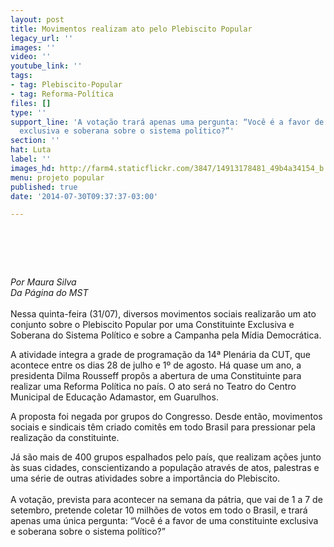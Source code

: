 ```yaml
---
layout: post
title: Movimentos realizam ato pelo Plebiscito Popular
legacy_url: ''
images: ''
video: ''
youtube_link: ''
tags:
- tag: Plebiscito-Popular
- tag: Reforma-Política
files: []
type: ''
support_line: 'A votação trará apenas uma pergunta: “Você é a favor de uma constituinte
  exclusiva e soberana sobre o sistema político?”'
section: ''
hat: Luta
label: ''
images_hd: http://farm4.staticflickr.com/3847/14913178481_49b4a34154_b.jpg
menu: projeto popular
published: true
date: '2014-07-30T09:37:37-03:00'

---
```

<h1>&nbsp;</h1>

<p><em>Por Maura Silva</em><br />
<em>Da P&aacute;gina do&nbsp;MST</em><br />
<br />
Nessa quinta-feira (31/07), diversos movimentos sociais realizar&atilde;o um ato conjunto sobre o Plebiscito Popular por uma Constituinte Exclusiva e Soberana do Sistema Pol&iacute;tico e sobre a Campanha pela M&iacute;dia Democr&aacute;tica.</p>

<p>A atividade integra a grade de programa&ccedil;&atilde;o da 14&ordf; Plen&aacute;ria da CUT, que acontece entre os dias 28 de julho e 1&ordm; de agosto. H&aacute; quase um ano, a presidenta Dilma Rousseff prop&ocirc;s a abertura de uma Constituinte para realizar uma Reforma Pol&iacute;tica no pa&iacute;s.&nbsp;O ato ser&aacute; no Teatro do Centro Municipal de Educa&ccedil;&atilde;o Adamastor, em Guarulhos.</p>

<p>A proposta foi negada por grupos do Congresso. Desde ent&atilde;o, movimentos sociais e sindicais t&ecirc;m criado comit&ecirc;s em todo Brasil para pressionar pela realiza&ccedil;&atilde;o da constituinte.</p>

<p>J&aacute; s&atilde;o mais de 400 grupos espalhados pelo pa&iacute;s, que realizam a&ccedil;&otilde;es junto &agrave;s suas cidades, conscientizando a popula&ccedil;&atilde;o atrav&eacute;s de atos, palestras e uma s&eacute;rie de outras atividades sobre a import&acirc;ncia do Plebiscito.<br />
<br />
A vota&ccedil;&atilde;o, prevista para acontecer na semana da p&aacute;tria, que vai de 1 a 7 de setembro, pretende coletar 10 milh&otilde;es de votos em todo o Brasil, e trar&aacute; apenas uma &uacute;nica pergunta: &ldquo;Voc&ecirc; &eacute; a favor de uma constituinte exclusiva e soberana sobre o sistema pol&iacute;tico?&rdquo;</p>
